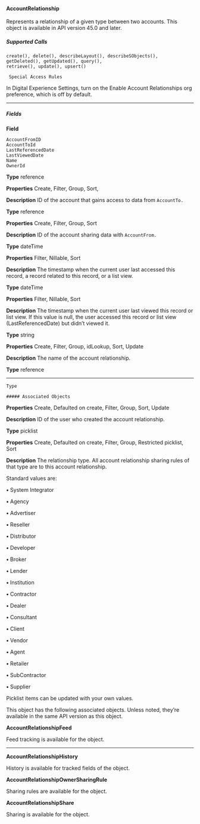#### AccountRelationship

Represents a relationship of a given type between two accounts. This object is available in API version 45.0 and later.

##### Supported Calls
```
create(), delete(), describeLayout(), describeSObjects(), getDeleted(), getUpdated(), query(),
retrieve(), update(), upsert()

 Special Access Rules

```
In Digital Experience Settings, turn on the Enable Account Relationships org preference, which is off by default.


-----

##### Fields

**Field**
```
AccountFromID
AccountToId
LastReferencedDate
LastViewedDate
Name
OwnerId

```

**Type**
reference

**Properties**
Create, Filter, Group, Sort,

**Description**
ID of the account that gains access to data from `AccountTo.`

**Type**
reference

**Properties**
Create, Filter, Group, Sort

**Description**
ID of the account sharing data with `AccountFrom.`

**Type**
dateTime

**Properties**
Filter, Nillable, Sort

**Description**
The timestamp when the current user last accessed this record, a record related to this record,
or a list view.

**Type**
dateTime

**Properties**
Filter, Nillable, Sort

**Description**
The timestamp when the current user last viewed this record or list view. If this value is null,
the user accessed this record or list view (LastReferencedDate) but didn’t viewed it.

**Type**
string

**Properties**
Create, Filter, Group, idLookup, Sort, Update

**Description**
The name of the account relationship.

**Type**
reference


-----

```
Type

##### Associated Objects

```

**Properties**
Create, Defaulted on create, Filter, Group, Sort, Update

**Description**
ID of the user who created the account relationship.

**Type**
picklist

**Properties**
Create, Defaulted on create, Filter, Group, Restricted picklist, Sort

**Description**
The relationship type. All account relationship sharing rules of that type are to this account
relationship.

Standard values are:

**•** System Integrator

**•** Agency

**•** Advertiser

**•** Reseller

**•** Distributor

**•** Developer

**•** Broker

**•** Lender

**•** Institution

**•** Contractor

**•** Dealer

**•** Consultant

**•** Client

**•** Vendor

**•** Agent

**•** Retailer

**•** SubContractor

**•** Supplier

Picklist items can be updated with your own values.


This object has the following associated objects. Unless noted, they’re available in the same API version as this object.

**AccountRelationshipFeed**

Feed tracking is available for the object.


-----

**AccountRelationshipHistory**

History is available for tracked fields of the object.

**AccountRelationshipOwnerSharingRule**

Sharing rules are available for the object.

**AccountRelationshipShare**

Sharing is available for the object.
